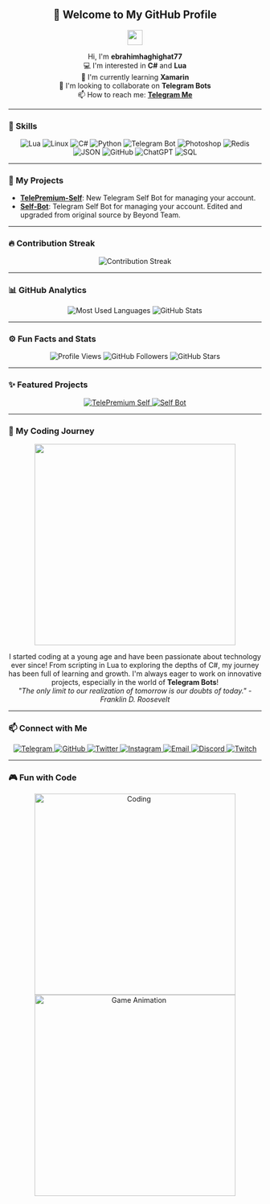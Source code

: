 <h2 align="center">👋 Welcome to My GitHub Profile</h2>

<p align="center">
    <img src="https://media.giphy.com/media/hvRJCLFzcasrR4ia7z/giphy.gif" width="30px"/>
</p>

<p align="center">
    Hi, I'm <strong>ebrahimhaghighat77</strong> <br>
    💻 I'm interested in <strong>C#</strong> and <strong>Lua</strong> <br>
    🌱 I'm currently learning <strong>Xamarin</strong> <br>
    🤖 I'm looking to collaborate on <strong>Telegram Bots</strong> <br>
    📫 How to reach me: <strong><a href="https://telegram.me/MrCli">Telegram Me</a></strong>
</p>

---

### 🔧 Skills
<p align="center">
    <img src="https://img.shields.io/badge/-Lua-blue?style=flat-square&logo=lua" alt="Lua"/>
    <img src="https://img.shields.io/badge/-Linux-FCC624?style=flat-square&logo=linux&logoColor=black" alt="Linux"/>
    <img src="https://img.shields.io/badge/-C%23-239120?style=flat-square&logo=c-sharp&logoColor=white" alt="C#"/>
    <img src="https://img.shields.io/badge/-Python-3776AB?style=flat-square&logo=python&logoColor=white" alt="Python"/>
    <img src="https://img.shields.io/badge/-Telegram%20Bot-26A5E4?style=flat-square&logo=telegram&logoColor=white" alt="Telegram Bot"/>
    <img src="https://img.shields.io/badge/-Photoshop-31A8FF?style=flat-square&logo=adobephotoshop&logoColor=white" alt="Photoshop"/>
    <img src="https://img.shields.io/badge/-Redis-DC382D?style=flat-square&logo=redis&logoColor=white" alt="Redis"/>
    <img src="https://img.shields.io/badge/-JSON-000000?style=flat-square&logo=json&logoColor=white" alt="JSON"/>
    <img src="https://img.shields.io/badge/-GitHub-181717?style=flat-square&logo=github&logoColor=white" alt="GitHub"/>
    <img src="https://img.shields.io/badge/-ChatGPT-00A400?style=flat-square&logo=openai&logoColor=white" alt="ChatGPT"/>
    <img src="https://img.shields.io/badge/-SQL-003B57?style=flat-square&logo=sqlite&logoColor=white" alt="SQL"/>
</p>


---

### 📂 My Projects

- [**TelePremium-Self**](https://github.com/ebrahimhaghighat77/TelePremium-Self): New Telegram Self Bot for managing your account.
- [**Self-Bot**](https://github.com/ebrahimhaghighat77/Self-Bot): Telegram Self Bot for managing your account. Edited and upgraded from original source by Beyond Team.

---

### 🔥 Contribution Streak
<p align="center">
    <img src="https://github-readme-streak-stats.herokuapp.com/?user=ebrahimhaghighat77&theme=dark" alt="Contribution Streak"/>
</p>

---

### 📊 GitHub Analytics
<p align="center">
    <img src="https://github-readme-stats.vercel.app/api/top-langs/?username=ebrahimhaghighat77&layout=compact&theme=dark" alt="Most Used Languages"/>
    <img src="https://github-readme-stats.vercel.app/api?username=ebrahimhaghighat77&show_icons=true&theme=dark" alt="GitHub Stats"/>
</p>

---

### ⚙️ Fun Facts and Stats
<p align="center">
    <img src="https://komarev.com/ghpvc/?username=ebrahimhaghighat77&style=flat-square&color=blue" alt="Profile Views"/>
    <img src="https://img.shields.io/github/followers/ebrahimhaghighat77?label=Followers&style=social" alt="GitHub Followers"/>
    <img src="https://img.shields.io/github/stars/ebrahimhaghighat77?label=Stars&style=social" alt="GitHub Stars"/>
</p>

---

### ✨ Featured Projects
<p align="center">
    <a href="https://github.com/ebrahimhaghighat77/TelePremium-Self">
        <img src="https://img.shields.io/badge/TelePremium%20Self%20Bot-blueviolet?style=for-the-badge&logo=telegram&logoColor=white" alt="TelePremium Self"/>
    </a>
    <a href="https://github.com/ebrahimhaghighat77/Self-Bot">
        <img src="https://img.shields.io/badge/Self%20Bot-blue?style=for-the-badge&logo=telegram&logoColor=white" alt="Self Bot"/>
    </a>
</p>

---

### 🚀 My Coding Journey
<p align="center">
    <img src="https://media.giphy.com/media/ZVik7pBtu9dNS/giphy.gif" width="400"/>
</p>
<p align="center">
    I started coding at a young age and have been passionate about technology ever since! From scripting in Lua to exploring the depths of C#, my journey has been full of learning and growth. I'm always eager to work on innovative projects, especially in the world of <strong>Telegram Bots</strong>! 
    <br><em>"The only limit to our realization of tomorrow is our doubts of today." - Franklin D. Roosevelt</em>
</p>

---

### 📫 Connect with Me

<p align="center">
    <a href="https://telegram.me/MrCli" target="_blank">
        <img src="https://img.shields.io/badge/Telegram-2CA5E0?style=for-the-badge&logo=telegram&logoColor=white" alt="Telegram"/>
    </a>
    <a href="https://github.com/ebrahimhaghighat77" target="_blank">
        <img src="https://img.shields.io/badge/GitHub-181717?style=for-the-badge&logo=github&logoColor=white" alt="GitHub"/>
    </a>
    <a href="https://twitter.com/EbiHaghighat998" target="_blank">
        <img src="https://img.shields.io/badge/Twitter-1DA1F2?style=for-the-badge&logo=twitter&logoColor=white" alt="Twitter"/>
    </a>
    <a href="https://instagram.com/ebi_haghighat77" target="_blank">
        <img src="https://img.shields.io/badge/Instagram-E4405F?style=for-the-badge&logo=instagram&logoColor=white" alt="Instagram"/>
    </a>
    <a href="mailto:info@telepremium.ir" target="_blank">
        <img src="https://img.shields.io/badge/Email-D14836?style=for-the-badge&logo=gmail&logoColor=white" alt="Email"/>
    </a>
    <a href="https://discord.gg/m5WnYTEQMd" target="_blank">
        <img src="https://img.shields.io/badge/Discord-5865F2?style=for-the-badge&logo=discord&logoColor=white" alt="Discord"/>
    </a>
    <a href="https://twitch.tv/ebihaghighat" target="_blank">
        <img src="https://img.shields.io/badge/Twitch-9146FF?style=for-the-badge&logo=twitch&logoColor=white" alt="Twitch"/>
    </a>
</p>

---
### 🎮 Fun with Code
<p align="center">
    <img src="https://media.giphy.com/media/3oEjHLzmRkB3JHe2dC/giphy.gif" width="400px" alt="Coding"/>
    <img src="https://media.giphy.com/media/6uMq3FwEt3EtP1I1fY/giphy.gif" width="400px" alt="Game Animation"/>
</p>
